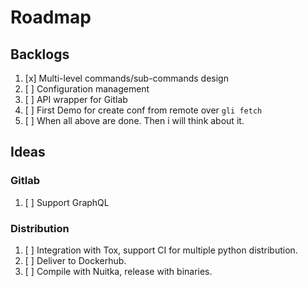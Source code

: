 # Roadmap

## Backlogs
1. [x] Multi-level commands/sub-commands design
2. [ ] Configuration management
3. [ ] API wrapper for Gitlab
4. [ ] First Demo for create conf from remote over `gli fetch`
5. [ ] When all above are done. Then i will think about it.

## Ideas

### Gitlab
1. [ ] Support GraphQL

### Distribution
1. [ ] Integration with Tox, support CI for multiple python distribution.
2. [ ] Deliver to Dockerhub.
3. [ ] Compile with Nuitka, release with binaries.
